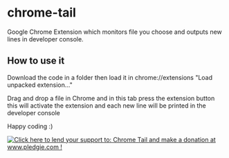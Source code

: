 chrome-tail
===========

Google Chrome Extension which monitors file you choose and outputs new lines in developer console.

How to use it
-------------

Download the code in a folder then load it in chrome://extensions "Load unpacked extension..."

Drag and drop a file in Chrome and in this tab press the extension button this will activate the extension and each new line will be printed in the developer console

Happy coding :)

<a href='http://www.pledgie.com/campaigns/19136'><img alt='Click here to lend your support to: Chrome Tail and make a donation at www.pledgie.com !' src='http://www.pledgie.com/campaigns/19136.png?skin_name=chrome' border='0' /></a>